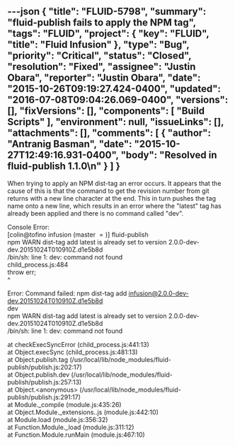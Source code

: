 ---json
{
  "title": "FLUID-5798",
  "summary": "fluid-publish fails to apply the NPM tag",
  "tags": "FLUID",
  "project": {
    "key": "FLUID",
    "title": "Fluid Infusion"
  },
  "type": "Bug",
  "priority": "Critical",
  "status": "Closed",
  "resolution": "Fixed",
  "assignee": "Justin Obara",
  "reporter": "Justin Obara",
  "date": "2015-10-26T09:19:27.424-0400",
  "updated": "2016-07-08T09:04:26.069-0400",
  "versions": [],
  "fixVersions": [],
  "components": [
    "Build Scripts"
  ],
  "environment": null,
  "issueLinks": [],
  "attachments": [],
  "comments": [
    {
      "author": "Antranig Basman",
      "date": "2015-10-27T12:49:16.931-0400",
      "body": "Resolved in fluid-publish 1.1.0\n"
    }
  ]
}
---
When trying to apply an NPM dist-tag an error occurs. It appears that the cause of this is that the command to get the revision number from git returns with a new line character at the end. This in turn pushes the tag name onto a new line, which results in an error where the "latest" tag has already been applied and there is no command called "dev".

Console Error:\
\[colin@tofino infusion (master $=)]$ fluid-publish \
npm WARN dist-tag add latest is already set to version 2.0.0-dev-dev.20151024T010910Z.d1e5b8d \
/bin/sh: line 1: dev: command not found \
child\_process.js:484 \
throw err; \
^&#x20;

Error: Command failed: npm dist-tag add infusion@2.0.0-dev-dev.20151024T010910Z.d1e5b8d \
dev \
npm WARN dist-tag add latest is already set to version 2.0.0-dev-dev.20151024T010910Z.d1e5b8d \
/bin/sh: line 1: dev: command not found&#x20;

at checkExecSyncError (child\_process.js:441:13) \
at Object.execSync (child\_process.js:481:13) \
at Object.publish.tag (/usr/local/lib/node\_modules/fluid-publish/publish.js:202:17) \
at Object.publish.dev (/usr/local/lib/node\_modules/fluid-publish/publish.js:257:13) \
at Object.\<anonymous> (/usr/local/lib/node\_modules/fluid-publish/publish.js:291:17) \
at Module.\_compile (module.js:435:26) \
at Object.Module.\_extensions..js (module.js:442:10) \
at Module.load (module.js:356:32) \
at Function.Module.\_load (module.js:311:12) \
at Function.Module.runMain (module.js:467:10)&#x20;

        